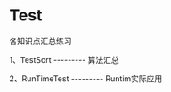 # Test
各知识点汇总练习


1、TestSort                          --------- 算法汇总

2、RunTimeTest                  --------- Runtim实际应用
